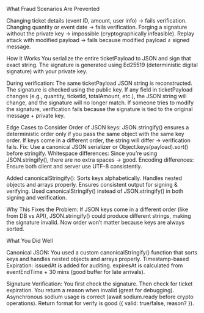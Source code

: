What Fraud Scenarios Are Prevented

Changing ticket details (event ID, amount, user info) → fails verification.
Changing quantity or event date → fails verification.
Forging a signature without the private key → impossible (cryptographically infeasible).
Replay attack with modified payload → fails because modified payload ≠ signed message.

How it Works
You serialize the entire ticketPayload to JSON and sign that exact string.
The signature is generated using Ed25519 (deterministic digital signature) with your private key.

During verification:
The same ticketPayload JSON string is reconstructed.
The signature is checked using the public key.
If any field in ticketPayload changes (e.g., quantity, ticketId, totalAmount, etc.), the JSON string will change, and the signature will no longer match.
If someone tries to modify the signature, verification fails because the signature is tied to the original message + private key.

Edge Cases to Consider
Order of JSON keys: JSON.stringify() ensures a deterministic order only if you pass the same object with the same key order. If keys come in a different order, the string will differ → verification fails.
    Fix: Use a canonical JSON serializer or Object.keys(payload).sort() before stringify.
Whitespace differences: Since you’re using JSON.stringify(), there are no extra spaces → good.
Encoding differences: Ensure both client and server use UTF-8 consistently.

Added canonicalStringify():
Sorts keys alphabetically.
Handles nested objects and arrays properly.
Ensures consistent output for signing & verifying.
Used canonicalStringify() instead of JSON.stringify() in both signing and verification.

Why This Fixes the Problem:
If JSON keys come in a different order (like from DB vs API), JSON.stringify() could produce different strings, making the signature invalid. Now order won’t matter because keys are always sorted.

What You Did Well

Canonical JSON: You used a custom canonicalStringify() function that sorts keys and handles nested objects and arrays properly.
Timestamp-based Expiration:
issuedAt is added for auditing.
expiresAt is calculated from eventEndTime + 30 mins (good buffer for late arrivals).

Signature Verification:
You first check the signature.
Then check for ticket expiration.
You return a reason when invalid (great for debugging).
Asynchronous sodium usage is correct (await sodium.ready before crypto operations).
Return format for verify is good ({ valid: true/false, reason? }).